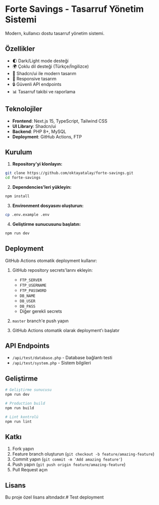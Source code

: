 # Forte Savings - Tasarruf Yönetim Sistemi

Modern, kullanıcı dostu tasarruf yönetim sistemi.

## Özellikler

- 🌓 Dark/Light mode desteği
- 🌍 Çoklu dil desteği (Türkçe/İngilizce)
- 🎨 Shadcn/ui ile modern tasarım
- 📱 Responsive tasarım
- 🔒 Güvenli API endpoints
- 📊 Tasarruf takibi ve raporlama

## Teknolojiler

- **Frontend**: Next.js 15, TypeScript, Tailwind CSS
- **UI Library**: Shadcn/ui
- **Backend**: PHP 8+, MySQL
- **Deployment**: GitHub Actions, FTP

## Kurulum

1. **Repository'yi klonlayın:**
```bash
git clone https://github.com/oktayatalay/forte-savings.git
cd forte-savings
```

2. **Dependencies'leri yükleyin:**
```bash
npm install
```

3. **Environment dosyasını oluşturun:**
```bash
cp .env.example .env
```

4. **Geliştirme sunucusunu başlatın:**
```bash
npm run dev
```

## Deployment

GitHub Actions otomatik deployment kullanır:

1. GitHub repository secrets'larını ekleyin:
   - `FTP_SERVER`
   - `FTP_USERNAME` 
   - `FTP_PASSWORD`
   - `DB_NAME`
   - `DB_USER`
   - `DB_PASS`
   - Diğer gerekli secrets

2. `master` branch'e push yapın
3. GitHub Actions otomatik olarak deployment'ı başlatır

## API Endpoints

- `/api/test/database.php` - Database bağlantı testi
- `/api/test/system.php` - Sistem bilgileri

## Geliştirme

```bash
# Geliştirme sunucusu
npm run dev

# Production build
npm run build

# Lint kontrolü
npm run lint
```

## Katkı

1. Fork yapın
2. Feature branch oluşturun (`git checkout -b feature/amazing-feature`)
3. Commit yapın (`git commit -m 'Add amazing feature'`)
4. Push yapın (`git push origin feature/amazing-feature`)
5. Pull Request açın

## Lisans

Bu proje özel lisans altındadır.# Test deployment
